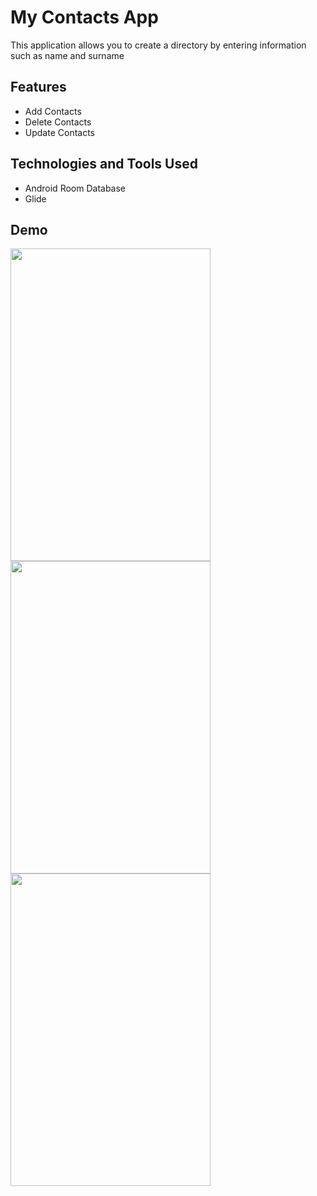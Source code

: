 # My Contacts App
This application allows you to create a directory by entering information such as name and surname

## Features

- Add Contacts
- Delete Contacts
- Update Contacts
  
## Technologies and Tools Used

- Android Room Database
- Glide

## Demo
<img src="https://github.com/TopalBugrahan/MyContacts/assets/76047788/4bef4cf6-1dd5-4b66-a93d-742771b4d048" width="320" height="500"/>
<img src="https://github.com/TopalBugrahan/MyContacts/assets/76047788/f9a233e5-4aec-4886-b00d-212c01353e58" width="320" height="500"/>
<img src="https://github.com/TopalBugrahan/MyContacts/assets/76047788/f9438f09-a8f0-4a9c-8745-ce657729d7f2" width="320" height="500"/>




  
